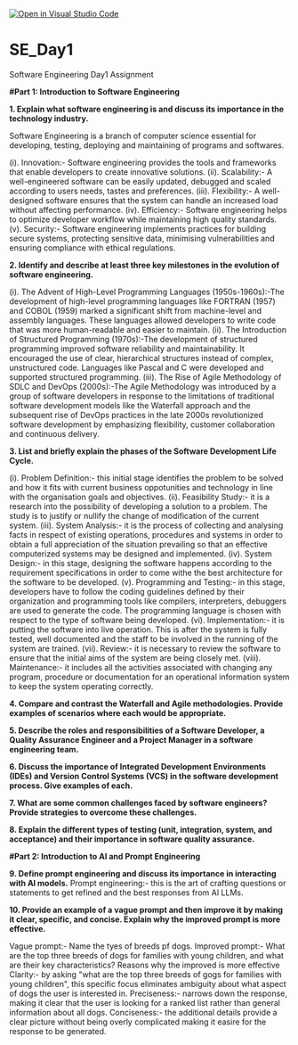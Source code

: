 [![Open in Visual Studio Code](https://classroom.github.com/assets/open-in-vscode-2e0aaae1b6195c2367325f4f02e2d04e9abb55f0b24a779b69b11b9e10269abc.svg)](https://classroom.github.com/online_ide?assignment_repo_id=18475526&assignment_repo_type=AssignmentRepo)
# SE_Day1
Software Engineering Day1 Assignment

**#Part 1: Introduction to Software Engineering**

**1. Explain what software engineering is and discuss its importance in the technology industry.**

Software Engineering is a branch of computer science essential for developing, testing, deploying and maintaining of programs and softwares.

(i). Innovation:- Software engineering provides the tools and frameworks that enable developers to create innovative solutions.
(ii). Scalability:- A well-engineered software can be easily updated, debugged and scaled according to users needs, tastes and preferences.
(iii). Flexibility:- A well-designed software ensures that the system can handle an increased load without affecting performance.
(iv). Efficiency:- Software engineering helps to optimize developer workflow while maintaining high quality standards.
(v). Security:- Software engineering implements practices for building secure systems, protecting sensitive data, minimising vulnerabilities and ensuring compliance with ethical regulations.

**2. Identify and describe at least three key milestones in the evolution of software engineering.**

(i). The Advent of High-Level Programming Languages (1950s-1960s):-The development of high-level programming languages like FORTRAN (1957) and COBOL (1959) marked a significant shift from machine-level and assembly languages. These languages allowed developers to write code that was more human-readable and easier to maintain.
(ii). The Introduction of Structured Programming (1970s):-The development of structured programming improved software reliability and maintainability. It encouraged the use of clear, hierarchical structures instead of complex, unstructured code. Languages like Pascal and C were developed and supported structured programming.
(iii). The Rise of Agile Methodology of SDLC and DevOps (2000s):-The Agile Methodology was introduced by a group of software developers in response to the limitations of traditional software development models like the Waterfall approach and the subsequent rise of DevOps practices in the late 2000s revolutionized software development by emphasizing flexibility, customer collaboration and continuous delivery.

**3. List and briefly explain the phases of the Software Development Life Cycle.**

(i). Problem Definition:- this initial stage identifies the problem to be solved and how it fits with current business oppotunities and technology in line with the organisation goals and objectives.
(ii). Feasibility Study:- it is a research into the possibility of developing a solution to a problem. The study is to justify or nullify the change of modification of the current system.
(iii). System Analysis:- it is the process of collecting and analysing facts in respect of existing operations, procedures and systems in order to obtain a full appreciation of the situation prevailing so that an effective computerized systems may be designed and implemented.
(iv). System Design:- in this stage, designing the software happens according to the requirement specifications in order to come withe the best architecture for the software to be developed.
(v). Programming and Testing:- in this stage, developers have to follow the coding guidelines defined by their organization and programming tools like compilers, interpreters, debuggers are used to generate the code. The programming language is chosen with respect to the type of software being developed.
(vi). Implementation:- it is putting the software into live operation. This is after the system is fully tested, well documented and the staff to be involved in the running of the system are trained.
(vii). Review:- it is necessary to review the software to ensure that the initial aims of the system are being closely met.
(viii). Maintenance:- it includes all the activities associated with changing any program, procedure or documentation for an operational information system to keep the system operating correctly.

**4. Compare and contrast the Waterfall and Agile methodologies. Provide examples of scenarios where each would be appropriate.**



**5. Describe the roles and responsibilities of a Software Developer, a Quality Assurance Engineer and a Project Manager in a software engineering team.**



**6. Discuss the importance of Integrated Development Environments (IDEs) and Version Control Systems (VCS) in the software development process. Give examples of each.**



**7. What are some common challenges faced by software engineers? Provide strategies to overcome these challenges.**



**8. Explain the different types of testing (unit, integration, system, and acceptance) and their importance in software quality assurance.**



**#Part 2: Introduction to AI and Prompt Engineering**


**9. Define prompt engineering and discuss its importance in interacting with AI models.**
Prompt engineering:- this is the art of crafting questions or statements to get refined and the best responses from AI LLMs.

**10. Provide an example of a vague prompt and then improve it by making it clear, specific, and concise. Explain why the improved prompt is more effective.**

Vague prompt:- Name the tyes of breeds pf dogs.
Improved prompt:- What are the top three breeds of dogs for families with young children, and what are their key characteristics?
Reasons why the improved is more effective
Clarity:- by asking "what are the top three breeds of gogs for families with young children", this specific focus eliminates ambiguity about what aspect of dogs the user is interested in.
Preciseness:- narrows down the response, making it clear that the user is looking for a ranked list rather than general information about all dogs.
Conciseness:- the additional details provide a clear picture without being overly complicated making it easire for the response to be generated.
